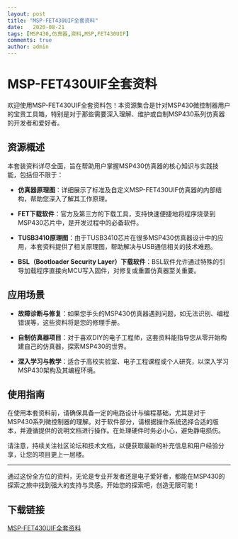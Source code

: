 ```yaml
---
layout: post
title: "MSP-FET430UIF全套资料"
date:   2020-08-21
tags: [MSP430,仿真器,资料,MSP,FET430UIF]
comments: true
author: admin
---
```

# MSP-FET430UIF全套资料

欢迎使用MSP-FET430UIF全套资料包！本资源集合是针对MSP430微控制器用户的宝贵工具箱，特别是对于那些需要深入理解、维护或自制MSP430系列仿真器的开发者和爱好者。

## 资源概述

本套装资料详尽全面，旨在帮助用户掌握MSP430仿真器的核心知识与实践技能，包括但不限于：

- **仿真器原理图**：详细展示了标准及自定义MSP-FET430UIF仿真器的内部结构，帮助您深入了解其工作原理。
  
- **FET下载软件**：官方及第三方的下载工具，支持快速便捷地将程序烧录到MSP430芯片中，是开发过程中的必备软件。

- **TUSB3410原理图**：由于TUSB3410芯片在很多MSP430仿真器设计中的应用，本套资料提供了相关原理图，帮助解决与USB通信相关的技术难题。

- **BSL（Bootloader Security Layer）下载软件**：BSL软件允许通过特殊的引导加载程序直接向MCU写入固件，对修复或重置仿真器至关重要。

## 应用场景

- **故障诊断与修复**：如果您手头的MSP430仿真器遇到问题，如无法识别、编程错误等，这些资料将是您的修理手册。
  
- **自制仿真器项目**：对于喜欢DIY的电子工程师，这套资料能指导您从零开始构建自己的仿真器，探索MSP430的世界。

- **深入学习与教学**：适合于高校实验室、电子工程课程或个人研究，以深入学习MSP430架构及其编程环境。

## 使用指南

在使用本套资料前，请确保具备一定的电路设计与编程基础，尤其是对于MSP430系列微控制器的理解。对于软件部分，请根据操作系统选择合适的版本，并遵循提供的说明文档进行操作。在处理硬件时务必小心，避免静电损伤。

请注意，持续关注社区论坛和技术文档，以便获取最新的补充信息和用户经验分享，让您的项目更上一层楼。

---

通过这份全方位的资料，无论是专业开发者还是电子爱好者，都能在MSP430的探索之旅中找到强大的支持与灵感。开始您的探索吧，创造无限可能！

## 下载链接

[MSP-FET430UIF全套资料](https://pan.quark.cn/s/c5a356704478)